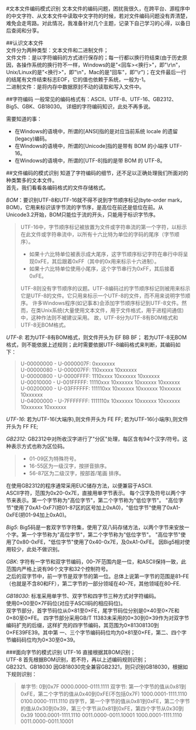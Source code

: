 #文本文件编码模式识别
文本文件的编码问题，困扰我很久，在跨平台、源程序中的中文字符、从文本文件中读取中文字符的时候，若对文件编码问题没有弄清楚，难免会走弯路。对此情况，我准备针对几个主题，记录下自己学习的心得，以备日后查阅和分享。 

##认识文本文件  
文件分为两种类型：文本文件和二进制文件；  
文件文件：是以字符编码的方式进行保存的；每一行都以换行符结束(由于历史原因，各操作系统的换行符不一样，Windows的是"<回车><换行>"，即"\r\n"，Unix/Linux的是"<换行>"，即"\n"，Mac的是"回车"，即"\r")；在文件最后一行的结尾有文件结束标志EOF，它的值也依赖于系统，一般为-1。  
二进制文件：是将内存中数据原封不动的读取和写入文件中。 

##字符编码
一般常见的编码格式有：ASCII、UTF-8、UTF-16、GB2312、Big5、GBK、GB18030。 
详细的字符编码知识，此处不再多说。 

需要知道的事： 

 -    在Windows的语境中，所谓的[ANSI]指的是对应当前系统 locale 的遗留(legacy)编码。 
 -    在Windows的语境中，所谓的[Unicode]指的是带有 BOM 的小端序 UTF-16。 
 -    在Windows的语境中，所谓的[UTF-8]指的是带 BOM 的 UTF-8。

 

##文件编码的模式识别 
知道了字符编码的细节，还不足以正确处理我们所面对的种类繁多的文本文件。  
首先，我们看看各编码格式的文件存储格式。 

*BOM*：要识别UTF-8和UTF-16就不得不说到字节顺序标记(byte-order mark，BOM)，它用来标识该字节流的字节序，是高位在前还是低位在前。从Unicode3.2开始，BOM只能位于流的开头，只能用于标识字节序。  
>   UTF-16中，字节顺序标记被放置为文件或字符串流的第一个字符，以标示在此文件或字符串流中，以所有十六比特为单位的字码的尾序（字节顺序）。
>   * 如果十六比特单位被表示成大尾序，这字节顺序标记字符在串行中将呈现0xFE，其后跟着0xFF（其中的0x用来标示十六进制）。
>   * 如果十六比特单位使用小尾序，这个字节串行为0xFF，其后接着0xFE。 
>
>   UTF-8则没有字节顺序的议题。UTF-8编码过的字节顺序标记则被用来标示它是UTF-8的文件。它只用来标示一个UTF-8的文件，而不用来说明字节顺序。 
>   许多Windows程序(如记事本)会添加字节顺序标记到UTF-8文件。然而，在类Unix系统(大量使用文本文件，用于文件格式，用于进程间通信)中，这种作法则不被建议采用。 
>   故，UTF-8分为UTF-8有BOM格式和UTF-8无BOM格式。  

*UTF-8*:
若为UTF-8有BOM格式，则文件开头为 EF BB BF；
若为UTF-8无BOM格式，则不能依据上述规则；此时需要依据UTF-8编码格式来判断，其编码如下：
>   U-00000000 - U-0000007F: 0xxxxxxx   
>   U-00000080 - U-000007FF: 110xxxxx 10xxxxxx   
>   U-00000800 - U-0000FFFF: 1110xxxx 10xxxxxx 10xxxxxx  
>   U-00010000 - U-001FFFFF: 11110xxx 10xxxxxx 10xxxxxx 10xxxxxx   
>   U-00200000 - U-03FFFFFF: 111110xx 10xxxxxx 10xxxxxx 10xxxxxx 10xxxxxx   
>   U-04000000 - U-7FFFFFFF: 1111110x 10xxxxxx 10xxxxxx 10xxxxxx 10xxxxxx 10xxxxxx   

*UTF-16*:
若为UTF-16(大端序),则文件开头为 FE FF; 
若为UTF-16(小端序),则文件开头为 FF FE; 

*GB2312*:
GB2312中对所收汉字进行了"分区"处理，每区含有94个汉字/符号。这种表示方式也称为区位码。
>   * 01-09区为特殊符号。
>   * 16-55区为一级汉字，按拼音排序。
>   * 56-87区为二级汉字，按部首/笔画 排序。  

在使用GB2312的程序通常采用EUC储存方法，以便兼容于ASCII.  
ASCII字符，范围为0x20-0x7E，直接用单字节表示。 
每个汉字及符号以两个字节来表示。第一个字节称为"高位字节"，第二个字节称为"低位字节"。 
"高位字节"使用了0xA1-0xF7(把01-87区的区号加上0xA0)，"低位字节"使用了0xA1-0xFE(把01-94加上0xA0)。 

*Big5*:
Big5码是一套双字节字符集，使用了双八码存储方法，以两个字节来安放一个字。第一个字节称为"高位字节"，第二个字节称为"低位字节"。 
"高位字节"使用了0x80-0xFE，"低位字节"使用了0x40-0x7E，及0xA1-0xFE。
因Big5相对使用较少，此处不做识别。  

*GBK*:
字符有一字节和双字节编码，00–7F范围内是一位，和ASCII保持一致，此范围内严格上说有96个文字和32个控制符号。  
之后的双字节中，前一字节是双字节的第一位。总体上说第一字节的范围是81–FE（也就是不含80和FF），第二字节的一部分领域在40–7E，其他领域在80–FE. 

*GB18030*:
标准采用单字节、双字节和四字节三种方式对字符编码。  
使用0×00至0×7F码位(对应于ASCII码的相应码位)。  
双字节部分，首字节码位从0×81至0×FE，尾字节码位分别是0×40至0×7E和0×80至0×FE。 
四字节部分采用GB/T 11383未采用的0×30到0×39作为对双字节编码扩充的后缀，这样扩充的四字节编码，其范围为0×81308130到0×FE39FE39。其中第 一、三个字节编码码位均为0×81至0×FE，第二、四个字节编码码位均为0×30至0×39。 

###面向字节的模式识别
UTF-16 直接根据其BOM识别；  
UTF-8 首先根据BOM识别，若不符，再以上述编码规则识别；  
GB2321、GB18030 因GB18030完全兼容GB2321，则只识别GB18030，根据如下规则识别： 
>    单字节: 0到0x7F
>          0000.0000-0111.1111
>    双字节: 第一个字节的值从0x81到0xFE，第二个字节的值从0x40到0xFE(不包括0x7F)
>          1000.0001-1111.1110  0100.0000-1111.1110
>    四字节，第一个字节的值从0x81到0xFE，第二个字节的值从0x30到0x39，第三个字节从0x81到0xFE，第四个字节从0x30到0x39
>          1000.0001-1111.1110  0011.0000-0011.10001  1000.0001-1111.1110  0011.0000-0011.10001
